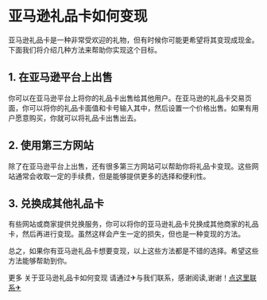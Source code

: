 # 亚马逊礼品卡如何变现

亚马逊礼品卡是一种非常受欢迎的礼物，但有时候你可能更希望将其变现成现金。下面我们将介绍几种方法来帮助你实现这个目标。

## 1. 在亚马逊平台上出售

你可以在亚马逊平台上将你的礼品卡出售给其他用户。在亚马逊的礼品卡交易页面，你可以将你的礼品卡面值和卡号输入其中，然后设置一个价格出售。如果有用户愿意购买，你就可以将礼品卡出售出去。

## 2. 使用第三方网站

除了在亚马逊平台上出售，还有很多第三方网站可以帮助你将礼品卡变现。这些网站通常会收取一定的手续费，但是能够提供更多的选择和便利性。

## 3. 兑换成其他礼品卡

有些网站或商家提供兑换服务，你可以将你的亚马逊礼品卡兑换成其他商家的礼品卡，然后再进行变现。虽然这样会产生一定的损失，但也是一种变现的方法。

总之，如果你有亚马逊礼品卡想要变现，以上这些方法都是不错的选择。希望这些方法能够帮助到你。

更多 关于亚马逊礼品卡如何变现 请通过✈与我们联系，感谢阅读,谢谢！[点这里联系✈](https://a.k02.cc)
